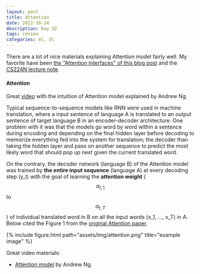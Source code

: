```yaml
---
layout: post
title: Attention
date: 2022-10-24
description: Day 32
tags: review
categories: ml, dl
---
```

There are a lot of nice materials explaining Attention model fairly well. My favorite have been [the "Attention Interfaces" of this blog post](https://distill.pub/2016/augmented-rnns/#attentional-interfaces) and the [CS224N lecture note](https://web.stanford.edu/class/cs224n/readings/cs224n-2019-notes06-NMT_seq2seq_attention.pdf).

#### Attention
Great [video](https://www.youtube.com/watch?v=SysgYptB198) with the intuition of Attention model explained by Andrew Ng.

Typical sequence-to-sequence models like RNN were used in machine translation, where a input sentence of language A is translated to an output sentence of target language B in an encoder-decoder architecture. One problem with it was that the models go word by word within a sentence during encoding and depending on the final hidden layer before decoding to memorize everything fed into the system for translation; the decoder than taking the hidden layer and pass on another sequence to predict the most likely word that should pop up next given the current translated word.

On the contrary, the decoder network (language B) of the Attention model was trained by **the entire input sequence** (language A) at every decoding step (y_t) with the goal of learning the **attention weight** ($$\alpha_{t,1}$$ to $$\alpha_{t,T}$$) of individual translated word in B on all the input words (x_1, ..., x_T) in A. Below cited the Figure 1 from the [original Attention paper](https://arxiv.org/pdf/1409.0473.pdf).


<div class="row">
    <div class="col-sm mt-3 mt-md-0">
        {% include figure.html path="assets/img/attention.png" title="example image" %}
    </div>
</div>


Great video materials:
- [Attention model](https://www.youtube.com/watch?v=FMXUkEbjf9k) by Andrew Ng.
  